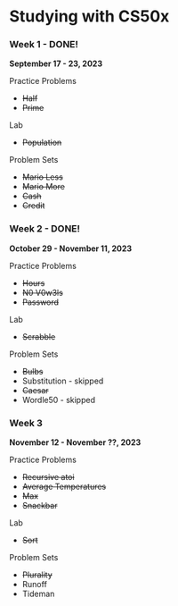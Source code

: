 # Studying with CS50x
### Week 1 - DONE!
**September 17 - 23, 2023** 

Practice Problems
* ~~Half~~
* ~~Prime~~

Lab
* ~~Population~~

Problem Sets
* ~~Mario Less~~  
* ~~Mario More~~  
* ~~Cash~~  
* ~~Credit~~  
### Week 2 - DONE!
**October 29 - November 11, 2023** 

Practice Problems
* ~~Hours~~
* ~~N0 V0w3ls~~
* ~~Password~~

Lab
* ~~Scrabble~~

Problem Sets
* ~~Bulbs~~
* Substitution - skipped
* ~~Caesar~~
* Wordle50 - skipped

### Week 3
**November 12 - November ??, 2023**

Practice Problems
* ~~Recursive atoi~~
* ~~Average Temperatures~~
* ~~Max~~
* ~~Snackbar~~

Lab
* ~~Sort~~

Problem Sets
* ~~Plurality~~
* Runoff
* Tideman
